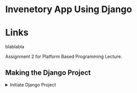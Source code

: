 # Invenetory App Using Django

# Links
blablabla

Assignment 2 for Platform Based Programming Lecture.

## Making the Django Project
<details>
<summary> Initiate Django Project </summary>
1. Create a new directory named "inventory."

    ```sh
    mkdir inventory
    cd inventory
    ```
</details>
